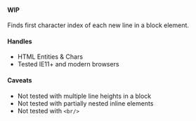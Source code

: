 #### WIP
Finds first character index of each new line in a block element.

#### Handles
- HTML Entities & Chars
- Tested IE11+ and modern browsers

#### Caveats
- Not tested with multiple line heights in a block
- Not tested with partially nested inline elements
- Not tested with `<br/>`